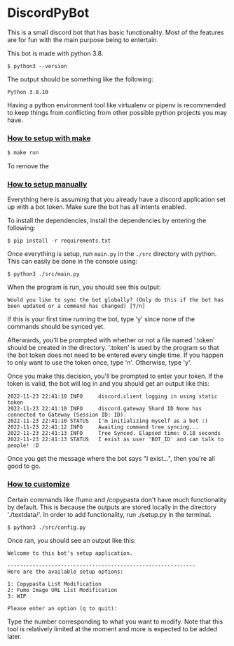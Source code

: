 # DiscordPyBot
This is a small discord bot that has basic functionality. Most of the features are for fun with the main purpose being to entertain.

This bot is made with python 3.8.
```
$ python3 --version
```
The output should be something like the following:
```
Python 3.8.10
```

Having a python environment tool like virtualenv or pipenv is recommended to keep things from conflicting from other possible python projects you may have.

### <ins>How to setup with make</ins>

```bash
$ make run
```
To remove the 

### <ins>How to setup manually</ins>
Everything here is assuming that you already have a discord application set up with a bot token. Make sure the bot has all intents enabled.

To install the dependencies, install the dependencies by entering the following:
```
$ pip install -r requirements.txt
```

Once everything is setup, run `main.py` in the `./src` directory with python. This can easily be done in the console using:
```
$ python3 ./src/main.py
```
When the program is run, you should see this output:
```
Would you like to sync the bot globally? (Only do this if the bot has been updated or a command has changed) [Y/n]
```
If this is your first time running the bot, type 'y' since none of the commands should be synced yet. 

Afterwards, you'll be prompted with whether or not a file named '.token' should be created in the directory. '.token' is used by the program so that the bot token does not need to be entered every single time. If you happen to only want to use the token once, type 'n'. Otherwise, type 'y'. 

Once you make this decision, you'll be prompted to enter your token. If the token is valid, the bot will log in and you should get an output like this:
```
2022-11-23 22:41:10 INFO     discord.client logging in using static token
2022-11-23 22:41:10 INFO     discord.gateway Shard ID None has connected to Gateway (Session ID: ID).   
2022-11-23 22:41:10 STATUS   I'm initializing myself as a bot :)
2022-11-23 22:41:12 INFO     Awaiting command tree syncing...
2022-11-23 22:41:13 INFO     Tree Synced. Elapsed time: 0.18 seconds
2022-11-23 22:41:13 STATUS   I exist as user 'BOT_ID' and can talk to people! :D
```
Once you get the message where the bot says "I exist...", then you're all good to go.

### <ins>How to customize</ins>
Certain commands like /fumo and /copypasta don't have much functionality by default. This is because the outputs are stored locally in the directory './textdata/'. In order to add functionality, run ./setup.py in the terminal.
```
$ python3 ./src/config.py
```
Once ran, you should see an output like this:
```
Welcome to this bot's setup application.

------------------------------------------------------------
Here are the available setup options:

1: Copypasta List Modification
2: Fumo Image URL List Modification
3: WIP

Please enter an option (q to quit):
```
Type the number corresponding to what you want to modify. Note that this tool is relatively limited at the moment and more is expected to be added later.
